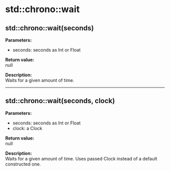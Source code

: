 # std::chrono::wait

## std::chrono::wait(seconds)
**Parameters:**
- seconds: seconds as Int or Float

**Return value:**  
null

**Description:**    
Waits for a given amount of time.

---

## std::chrono::wait(seconds, clock)
**Parameters:**
- seconds: seconds as Int or Float
- clock: a Clock

**Return value:**  
null

**Description:**    
Waits for a given amount of time. Uses passed Clock instead of a default constructed one.